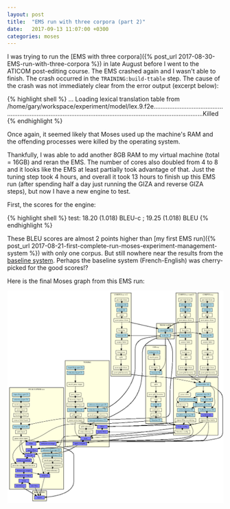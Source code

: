 ```yaml
---
layout: post
title:  "EMS run with three corpora (part 2)"
date:   2017-09-13 11:07:00 +0300
categories: moses
---
```

I was trying to run the [EMS with three corpora]({% post_url 2017-08-30-EMS-run-with-three-corpora %}) in late August before I went to the ATICOM post-editing course. The EMS crashed again and I wasn't able to finish. The crash occurred in the `TRAINING:build-ttable` step. The cause of the crash was not immediately clear from the error output (excerpt below):

{% highlight shell %}
...
Loading lexical translation table from /home/gary/workspace/experiment/model/lex.9.f2e.........................................................................................................................................................Killed
{% endhighlight %}

Once again, it seemed likely that Moses used up the machine's RAM and the offending processes were killed by the operating system. 

Thankfully, I was able to add another 8GB RAM to my virtual machine (total = 16GB) and reran the EMS. The number of cores also doubled from 4 to 8 and it looks like the EMS at least partially took advantage of that. Just the tuning step took 4 hours, and overall it took 13 hours to finish up this EMS run (after spending half a day just running the GIZA and reverse GIZA steps), but now I have a new engine to test.

First, the scores for the engine:

{% highlight shell %}
test: 18.20 (1.018) BLEU-c ; 19.25 (1.018) BLEU
{% endhighlight %}

These BLEU scores are almost 2 points higher than [my first EMS run]({% post_url 2017-08-21-first-complete-run-moses-experiment-management-system %}) with only one corpus. But still nowhere near the results from the [baseline system](http://www.statmt.org/moses/?n=Moses.Baseline). Perhaps the baseline system (French-English) was cherry-picked for the good scores!?

Here is the final Moses graph from this EMS run:

![Moses graphical plan of action 'graph.4.png'](/assets/img/graph.11.png)


